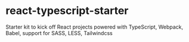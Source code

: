 # react-typescript-starter
Starter kit to kick off React projects powered with TypeScript, Webpack, Babel, support for SASS, LESS, Tailwindcss
